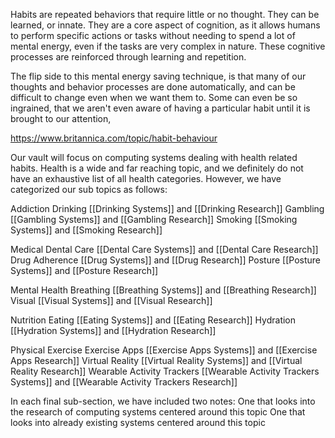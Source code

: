 
Habits are repeated behaviors that require little or no thought. They can be learned, or innate. They are a core aspect of cognition, as it allows humans to perform specific actions or tasks without needing to spend a lot of mental energy, even if the tasks are very complex in nature. 
These cognitive processes are reinforced through learning and repetition.

The flip side to this mental energy saving technique, is that many of our thoughts and behavior processes are done automatically, and can be difficult to change even when we want them to. Some can even be so ingrained, that we aren't even aware of having a particular habit until it is brought to our attention,

https://www.britannica.com/topic/habit-behaviour


Our vault will focus on computing systems dealing with health related habits. Health is a wide and far reaching topic, and we definitely do not have an exhaustive list of all health categories. However, we have categorized our sub topics as follows: 

Addiction
	Drinking
 		[[Drinking Systems]] and [[Drinking Research]]
	Gambling
 		[[Gambling Systems]] and [[Gambling Research]]
	Smoking
 		[[Smoking Systems]] and [[Smoking Research]]
	
Medical
	Dental Care
 		[[Dental Care Systems]] and [[Dental Care Research]]
	Drug Adherence
 		[[Drug Systems]] and [[Drug Research]]
	Posture
 		[[Posture Systems]] and [[Posture Research]]

Mental Health
	Breathing
 		[[Breathing Systems]] and [[Breathing Research]]
	Visual
 		[[Visual Systems]] and [[Visual Research]]
	
Nutrition
	Eating
 		[[Eating Systems]] and [[Eating Research]]
	Hydration
 		[[Hydration Systems]] and [[Hydration Research]]

Physical Exercise
	Exercise Apps
 		[[Exercise Apps Systems]] and [[Exercise Apps Research]]
	Virtual Reality
 		[[Virtual Reality Systems]] and [[Virtual Reality Research]]
	Wearable Activity Trackers
 		[[Wearable Activity Trackers Systems]] and [[Wearable Activity Trackers Research]]




In each final sub-section, we have included two notes: 
	One that looks into the research of computing systems centered around this topic
	One that looks into already existing systems centered around this topic



